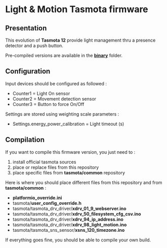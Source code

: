 Light & Motion Tasmota firmware
=============

Presentation
------------

This evolution of **Tasmota 12** provide light management thru a presence detector and a push button.

Pre-compiled versions are available in the [**binary**](https://github.com/NicolasBernaerts/tasmota/tree/master/lightmotion/binary) folder.

Configuration
-------------

Input devices should be configured as followed :

  - Counter1 = Light On sensor
  - Counter2 = Movement detection sensor
  - Counter3 = Button to force On/Off

Settings are stored using weighting scale parameters :

   - Settings.energy_power_calibration = Light timeout (s)

Compilation
-----------

If you want to compile this firmware version, you just need to :
1. install official tasmota sources
2. place or replace files from this repository
3. place specific files from **tasmota/common** repository

Here is where you should place different files from this repository and from **tasmota/common** :
* **platformio_override.ini**
* tasmota/**user_config_override.h**
* tasmota/tasmota_drv_driver/**xdrv_01_9_webserver.ino**
* tasmota/tasmota_drv_driver/**xdrv_50_filesystem_cfg_csv.ino**
* tasmota/tasmota_drv_driver/**xdrv_94_ip_address.ino**
* tasmota/tasmota_drv_driver/**xdrv_98_light_motion.ino**
* tasmota/tasmota_sns_sensor/**xsns_120_timezone.ino**

If everything goes fine, you should be able to compile your own build.
